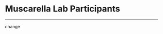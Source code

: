 # Muscarella Lab Participants
---
change
<Template>

## Name 

*Position Title*

+ email:
+ about me:

<replace your number with your info given the template>

1. 

2. 
## Mario Muscarella 
Assistant Professor

email: memuscarella@alaska.edu
website: MuscarellaLab@github.io

## Maura Grahek
Undergraduate Lab Assistant

email: mcgrahek@alaska.edu



